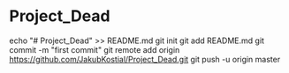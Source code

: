 # Project_Dead

echo "# Project_Dead" >> README.md
git init
git add README.md
git commit -m "first commit"
git remote add origin https://github.com/JakubKostial/Project_Dead.git
git push -u origin master
